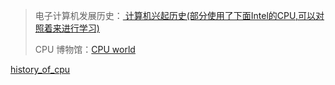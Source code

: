 > 电子计算机发展历史：[ 计算机兴起历史(部分使用了下面Intel的CPU,可以对照着来进行学习) ](README.assets/101-电子计算机的兴起.pdf)
> 
> CPU 博物馆：[CPU world](https://www.cpu-world.com/CPUs/CPU.html)


[history_of_cpu](README.assets/history_of_cpu.png)
